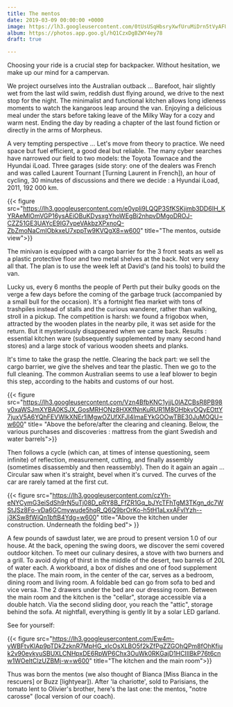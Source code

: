 ```yaml
---
title: The mentos
date: 2019-03-09 00:00:00 +0000
image: https://lh3.googleusercontent.com/0tUsUSqHbsryXwfUruMiDrn5tVyAFUzHU6wzAAirNJC3OTJmhz2BRT0L_1xcn0Wt1RYD83XuWEuIoiZucjv8XqCduNN3ZBWvRv-bs7l28rXGuxkT2XgP-bK1tHZnjPobEYej7vddu5I=w600
album: https://photos.app.goo.gl/hQ1CzxDgBZWY4ey78
draft: true

---
```

Choosing your ride is a crucial step for backpacker. Without hesitation, we make up our mind for a campervan.

We project ourselves into the Australian outback ... Barefoot, hair slightly wet from the last wild swim, reddish dust flying around, we drive to the next stop for the night. The minimalist and functional kitchen allows long idleness moments to watch the kangaroos leap around the van. Enjoying a delicious meal under the stars before taking leave of the Milky Way for a cozy and warm nest. Ending the day by reading a chapter of the last found fiction or directly in the arms of Morpheus.

A very tempting perspective ... Let's move from theory to practice. We need space but fuel efficient, a good deal but reliable. The many cyber searches have narrowed our field to two models: the Toyota Townace and the Hyundai iLoad. Three garages (side story: one of the dealers was French and was called Laurent Tournant \[Turning Laurent in French\]), an hour of cycling, 30 minutes of discussions and there we decide : a Hyundai iLoad, 2011, 192 000 km.

{{< figure src="https://lh3.googleusercontent.com/e0ypli9LQQP3SfKSKjimb3DD6IH_KYRAeMlOmVGP16ysAEiOBuKDysxgYhoWEgBi2nhpvDMgoDROJ-CZZ51GE3UAYcE9IG7vpeVAkbzXPxnoQ-ZbZmoNaCmlObkxeU7xppTw9KVQgX8=w600" title="The mentos, outside view">}}

The minivan is equipped with a cargo barrier for the 3 front seats as well as a plastic protective floor and two metal shelves at the back. Not very sexy all that. The plan is to use the week left at David's (and his tools) to build the van.

Lucky us, every 6 months the people of Perth put their bulky goods on the verge a few days before the coming of the garbage truck (accompanied by a small bull for the occasion). It's a fortnight flea market with tons of trashpiles instead of stalls and the curious wanderer, rather than walking, stroll in a pickup. The competition is harsh: we found a frigobox when, attracted by the wooden plates in the  nearby pile, it was set aside for the return. But it mysteriously disappeared when we came back. Results : essential kitchen ware (subsequently supplemented by many second hand stores) and a large stock of various wooden sheets and planks.

It's time to take the grasp the nettle. Clearing the back part: we sell the cargo barrier, we give the shelves and tear the plastic. Then we go to the full cleaning. The common Australian seems to use a leaf blower to begin this step, according to the habits and customs of our host.

{{< figure src="https://lh3.googleusercontent.com/Vzn4BfbKNC1yjjL0lAZCBsR8PB98y0xaWSJmXYBA0KSJX_GosMRHONz8HXKfNnKuRUR1M8OHbkvOQyEOttY7juxV5A6YQhFEVWlkXNEr1IMgwOZUfXFJl4ImaEYkGOOwTBE30JuMOQU=w600" title= "Above the before/after the clearing and cleaning. Below, the various purchases and discoveries : mattress from the giant Swedish and water barrels">}}

Then follows a cycle (which can, at times of intense questioning, seem infinite) of reflection, measurement, cutting, and finally assembly (sometimes disassembly and then reassembly). Then do it again an again ... Circular saw when it's straight, bevel when it's curved. The curves of the car are rarely tamed at the first cut.

{{< figure src="https://lh3.googleusercontent.com/czYh-eNYCymG3eiSdSh9rN5uTj08D_pRY8B_FfZR1Gq_bJYcTFhTgM3TKgn_dc7WStJSz8Fo-vDa6GCmywude5hqR_Q6Q9brOrKo-h5tH1aLxxAFvlYzh--j3KSw8fWiQn1bftB4Ydg=w600" title="Above the kitchen under construction. Underneath the folding bed"> }}

A few pounds of sawdust later, we are proud to present version 1.0 of our house. At the back, opening the swing doors, we discover the semi covered outdoor kitchen. To meet our culinary desires, a stove with two burners and a grill. To avoid dying of thirst in the middle of the desert, two barrels of 20L of water each. A workboard, a box of dishes and one of food supplement the place. The main room, in the center of the car, serves as a bedroom, dining room and living room. A foldable bed can go from sofa to bed and vice versa. The 2 drawers under the bed are our dressing room. Between the main room and the kitchen is the "cellar", storage accessible via a double hatch. Via the second sliding door, you reach the "attic", storage behind the sofa. At nightfall, everything is gently lit by a solar LED garland.

See for yourself:

{{< figure src="https://lh3.googleusercontent.com/Ew4m-yWBFtvKlAp9pTDkZzknR7MpHG_xlcOsXLBO5f2kZfPgZZGOhQPm8fOhKfiuk2v90evkyuSBUXLCNHpxDE6RpWP6Chx3OuWk0RKGajD1HCIIIBkP76t6cnw1WOeItClzUZBMj-w=w600" title="The kitchen and the main room">}}

Thus was born the mentos (we also thought of Bianca \[Miss Bianca in the rescuers\] or Buzz \[lightyear\]). After 'la chariotte', sold to Parisians, the tomato lent to Olivier's brother, here's the last one:   the mentos, "notre carosse" (local version of our coach).